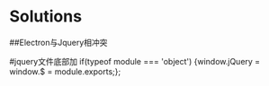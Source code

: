 # Solutions

##Electron与Jquery相冲突

#jquery文件底部加 if(typeof module === 'object') {window.jQuery = window.$ = module.exports;};
